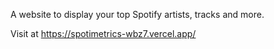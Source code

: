 A website to display your top Spotify artists, tracks and more.

Visit at https://spotimetrics-wbz7.vercel.app/
